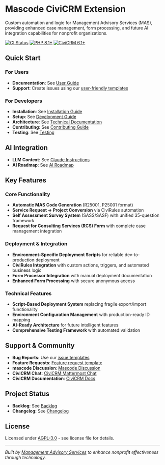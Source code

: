 # Mascode CiviCRM Extension

Custom automation and logic for Management Advisory Services (MAS), providing enhanced case management, form processing, and future AI integration capabilities for nonprofit organizations.

[![CI Status](https://github.com/briangflett/mascode/workflows/CI/badge.svg)](https://github.com/briangflett/mascode/actions)
[![PHP 8.1+](https://img.shields.io/badge/PHP-8.1+-blue.svg)](https://php.net)
[![CiviCRM 6.1+](https://img.shields.io/badge/CiviCRM-6.1+-green.svg)](https://civicrm.org)

## Quick Start

### For Users

- **Documentation**: See [User Guide](docs/USER-GUIDE.md)
- **Support**: Create issues using our [user-friendly templates](https://github.com/briangflett/mascode/issues/new/choose)

### For Developers

- **Installation**: See [Installation Guide](docs/INSTALLATION.md)
- **Setup**: See [Development Guide](docs/DEVELOPMENT.md)
- **Architecture**: See [Technical Documentation](docs/ARCHITECTURE.md)
- **Contributing**: See [Contributing Guide](docs/CONTRIBUTING.md)
- **Testing**: See [Testing](docs/TESTING.md)

## AI Integration

- **LLM Context**: See [Claude Instructions](.claude/context.md)
- **AI Roadmap**: See [AI Roadmap](docs/AI-ROADMAP.md)

## Key Features

### Core Functionality
- **Automatic MAS Code Generation** (R25001, P25001 format)
- **Service Request → Project Conversion** via CiviRules automation
- **Self Assessment Survey System** (SASS/SASF) with unified 35-question framework
- **Request for Consulting Services (RCS) Form** with complete case management integration

### Deployment & Integration
- **Environment-Specific Deployment Scripts** for reliable dev-to-production deployment
- **CiviRules Integration** with custom actions, triggers, and automated business logic
- **Form Processor Integration** with manual deployment documentation
- **Enhanced Form Processing** with secure anonymous access

### Technical Features
- **Script-Based Deployment System** replacing fragile export/import functionality
- **Environment Configuration Management** with production-ready ID mapping
- **AI-Ready Architecture** for future intelligent features
- **Comprehensive Testing Framework** with automated validation

## Support & Community

- **Bug Reports**: Use our [issue templates](https://github.com/briangflett/mascode/issues/new/choose)
- **Feature Requests**: [Feature request template](https://github.com/briangflett/mascode/issues/new?template=feature_request.yml)
- **mascode Discussion**: [Mascode Discussion](https://github.com/briangflett/mascode/discussions)
- **CiviCRM Chat**: [CiviCRM Mattermost Chat](https:/chat.civicrm.org/)
- **CiviCRM Documentation**: [CiviCRM Docs](https:/docs.civicrm.org/)

## Project Status

- **Backlog**: See [Backlog](BACKLOG.md)
- **Changelog**: See [Changelog](CHANGELOG.md)

## License

Licensed under [AGPL-3.0](LICENSE.txt) - see license file for details.

---

_Built by [Management Advisory Services](https://masadvise.org) to enhance nonprofit effectiveness through technology._

